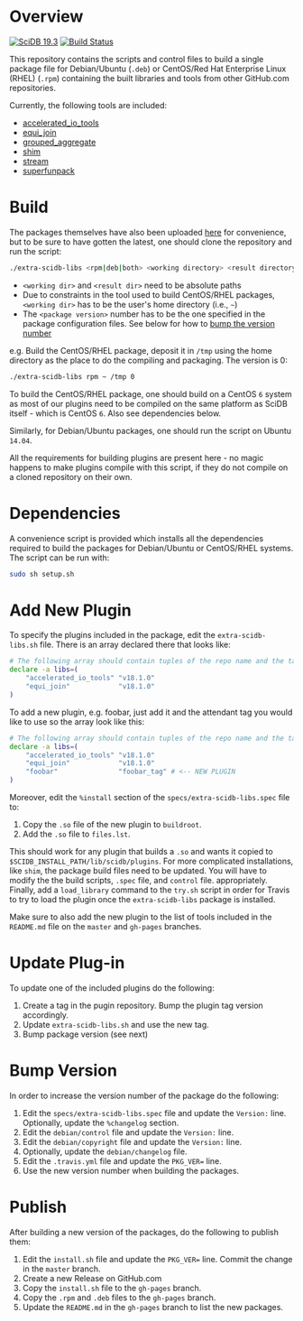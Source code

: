 # Overview

[![SciDB 19.3](https://img.shields.io/badge/SciDB-19.3-blue.svg)](https://forum.paradigm4.com/t/scidb-release-19-3/2359)
[![Build Status](https://travis-ci.org/Paradigm4/extra-scidb-libs.svg)](https://travis-ci.org/Paradigm4/extra-scidb-libs)


This repository contains the scripts and control files to build a
single package file for Debian/Ubuntu (`.deb`) or CentOS/Red Hat
Enterprise Linux (RHEL) (`.rpm`) containing the built libraries and
tools from other GitHub.com repositories.

Currently, the following tools are included:

- [accelerated_io_tools](https://github.com/Paradigm4/accelerated_io_tools)
- [equi_join](https://github.com/Paradigm4/equi_join)
- [grouped_aggregate](https://github.com/Paradigm4/grouped_aggregate)
- [shim](https://github.com/Paradigm4/shim)
- [stream](https://github.com/Paradigm4/stream)
- [superfunpack](https://github.com/Paradigm4/superfunpack)

# Build

The packages themselves have also been uploaded
[here](https://paradigm4.github.io/extra-scidb-libs/) for convenience,
but to be sure to have gotten the latest, one should clone the
repository and run the script:

```bash
./extra-scidb-libs <rpm|deb|both> <working directory> <result directory> <package version>
```

* `<working dir>` and `<result dir>` need to be absolute paths
* Due to constraints in the tool used to build CentOS/RHEL packages,
  `<working dir>` has to be the user's home directory (i.e., `~`)
* The `<package version>` number has to be the one specified in the
  package configuration files. See below for how to
  [bump the version number](#bump-version)

e.g. Build the CentOS/RHEL package, deposit it in `/tmp` using the home
directory as the place to do the compiling and packaging.  The version
is 0:

```bash
./extra-scidb-libs rpm ~ /tmp 0
```

To build the CentOS/RHEL package, one should build on a CentOS `6`
system as most of our plugins need to be compiled on the same platform
as SciDB itself - which is CentOS `6`. Also see dependencies below.

Similarly, for Debian/Ubuntu packages, one should run the script on
Ubuntu `14.04`.

All the requirements for building plugins are present here - no magic
happens to make plugins compile with this script, if they do not
compile on a cloned repository on their own.

# Dependencies

A convenience script is provided which installs all the dependencies
required to build the packages for Debian/Ubuntu or CentOS/RHEL
systems. The script can be run with:

```bash
sudo sh setup.sh
```

# Add New Plugin

To specify the plugins included in the package, edit the
`extra-scidb-libs.sh` file.  There is an array declared there that
looks like:

```bash
# The following array should contain tuples of the repo name and the tag to get.
declare -a libs=(
    "accelerated_io_tools" "v18.1.0"
    "equi_join"            "v18.1.0"
)
```

To add a new plugin, e.g. foobar, just add it and the attendant tag
you would like to use so the array look like this:

```bash
# The following array should contain tuples of the repo name and the tag to get.
declare -a libs=(
    "accelerated_io_tools" "v18.1.0"
    "equi_join"            "v18.1.0"
    "foobar"               "foobar_tag" # <-- NEW PLUGIN
)
```

Moreover, edit the `%install` section of the
`specs/extra-scidb-libs.spec` file to:

1. Copy the `.so` file of the new plugin to `buildroot`.
1. Add the `.so` file to `files.lst`.

This should work for any plugin that builds a `.so` and wants it
copied to `$SCIDB_INSTALL_PATH/lib/scidb/plugins`.  For more
complicated installations, like `shim`, the package build files need
to be updated. You will have to modify the the build scripts, `.spec`
file, and `control` file.  appropriately. Finally, add a
`load_library` command to the `try.sh` script in order for Travis to
try to load the plugin once the `extra-scidb-libs` package is
installed.

Make sure to also add the new plugin to the list of tools included in 
the `README.md` file on the `master` and `gh-pages` branches.

# Update Plug-in

To update one of the included plugins do the following:

1. Create a tag in the pugin repository. Bump the plugin tag version 
   accordingly.
1. Update `extra-scidb-libs.sh` and use the new tag.
1. Bump package version (see next)

# Bump Version

In order to increase the version number of the package do the
following:

1. Edit the `specs/extra-scidb-libs.spec` file and update the `Version:` line. Optionally, update the `%changelog` section.
1. Edit the `debian/control` file and update the `Version:` line.
1. Edit the `debian/copyright` file and update the `Version:` line.
1. Optionally, update the `debian/changelog` file.
1. Edit the `.travis.yml` file and update the `PKG_VER=` line.
1. Use the new version number when building the packages.

# Publish

After building a new version of the packages, do the following to
publish them:

1. Edit the `install.sh` file and update the `PKG_VER=` line. Commit
   the change in the `master` branch.
1. Create a new Release on GitHub.com
1. Copy the `install.sh` file to the `gh-pages` branch.
1. Copy the `.rpm` and `.deb` files to the `gh-pages` branch.
1. Update the `README.md` in the `gh-pages` branch to list the new packages.
